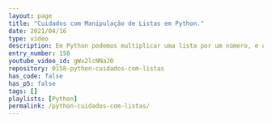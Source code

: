 ```yaml
---
layout: page
title: "Cuidados com Manipulação de Listas em Python."
date: 2021/04/16
type: video
description: Em Python podemos multiplicar uma lista por um número, e o Python replica os elementos internos da lista para ficar com o número desejado. O problema disso é que se a lista tiver outras listas ou objetos, apenas as referências são copiadas.
entry_number: 158
youtube_video_id: gWx2lcNNaJ0
repository: 0158-python-cuidados-com-listas
has_code: false
has_p5: false
tags: []
playlists: [Python]
permalink: /python-cuidados-com-listas/
---
```

